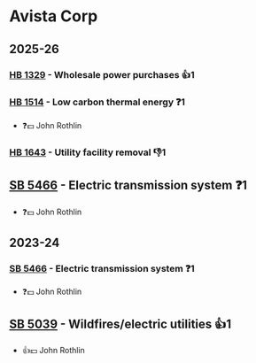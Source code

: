 # Avista Corp
## 2025-26

### [HB 1329](/bill/2025-26/hb/1329/) - Wholesale power purchases 👍1  

### [HB 1514](/bill/2025-26/hb/1514/) - Low carbon thermal energy   ❓1
* ❓💵 John Rothlin

### [HB 1643](/bill/2025-26/hb/1643/) - Utility facility removal  👎1 

## [SB 5466](/bill/2025-26/sb/5466/) - Electric transmission system   ❓1
* ❓💵 John Rothlin

## 2023-24

### [SB 5466](/bill/2023-24/sb/5466/) - Electric transmission system   ❓1
* ❓💵 John Rothlin

## [SB 5039](/bill/2023-24/sb/5039/) - Wildfires/electric utilities 👍1  
* 👍💵 John Rothlin
